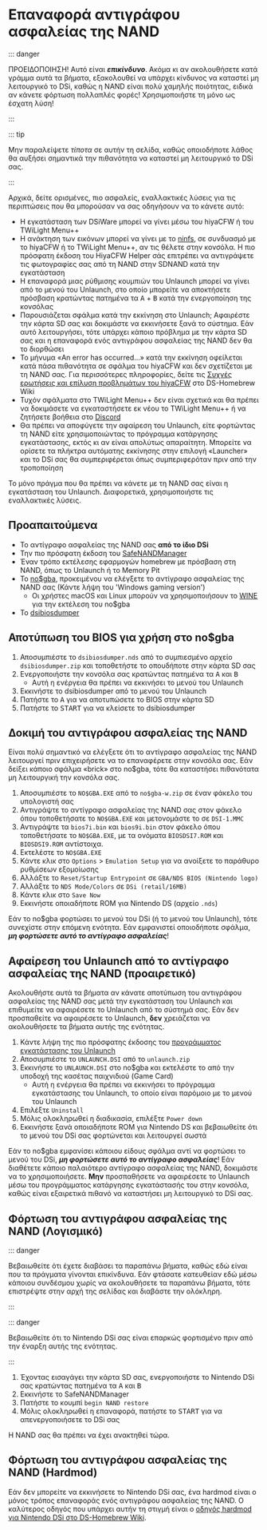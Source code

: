 # Επαναφορά αντιγράφου ασφαλείας της NAND

::: danger

ΠΡΟΕΙΔΟΠΟΙΗΣΗ! Αυτό είναι _**επικίνδυνο**_. Ακόμα κι αν ακολουθήσετε κατά γράμμα αυτά τα βήματα, εξακολουθεί να υπάρχει κίνδυνος να καταστεί μη λειτουργικό το DSi, καθώς η NAND είναι πολύ χαμηλής ποιότητας, ειδικά αν κάνετε φόρτωση πολλαπλές φορές! Χρησιμοποιήστε τη μόνο ως έσχατη λύση!

:::

::: tip

Μην παραλείψετε _τίποτα_ σε αυτήν τη σελίδα, καθώς οποιοδήποτε λάθος θα αυξήσει σημαντικά την πιθανότητα να καταστεί μη λειτουργικό το DSi σας.

:::

Αρχικά, δείτε ορισμένες, πιο ασφαλείς, εναλλακτικές λύσεις για τις περιπτώσεις που θα μπορούσαν να σας οδηγήσουν να το κάνετε αυτό:

- Η εγκατάσταση των DSiWare μπορεί να γίνει μέσω του hiyaCFW ή του TWiLight Menu++
- Η ανάκτηση των εικόνων μπορεί να γίνει με το [ninfs](https://github.com/ihaveamac/ninfs/releases), σε συνδυασμό με το hiyaCFW ή το TWiLight Menu++, αν τις θέλετε στην κονσόλα. Η πιο πρόσφατη έκδοση του HiyaCFW Helper σάς επιτρέπει να αντιγράψετε τις φωτογραφίες σας από τη NAND στην SDNAND κατά την εγκατάσταση
- Η επαναφορά μιας ρύθμισης κουμπιών του Unlaunch μπορεί να γίνει από το μενού του Unlaunch, στο οποίο μπορείτε να αποκτήσετε πρόσβαση κρατώντας πατημένα τα <kbd class="face">A</kbd> + <kbd class="face">B</kbd> κατά την ενεργοποίηση της κονσόλας
- Παρουσιάζεται σφάλμα κατά την εκκίνηση στο Unlaunch; Αφαιρέστε την κάρτα SD σας και δοκιμάστε να εκκινήσετε ξανά το σύστημα. Εάν αυτό λειτουργήσει, τότε υπάρχει κάποιο πρόβλημα με την κάρτα SD σας και η επαναφορά ενός αντιγράφου ασφαλείας της NAND δεν θα το διορθώσει
- Το μήνυμα «An error has occurred...» κατά την εκκίνηση οφείλεται κατά πάσα πιθανότητα σε σφάλμα του hiyaCFW και δεν σχετίζεται με τη NAND σας. Για περισσότερες πληροφορίες, δείτε τις [Συχνές ερωτήσεις και επίλυση προβλημάτων του hiyaCFW](https://wiki.ds-homebrew.com/hiyacfw/faq) στο DS-Homebrew Wiki
- Τυχόν σφάλματα στο TWiLight Menu++ δεν είναι σχετικά και θα πρέπει να δοκιμάσετε να εγκαταστήσετε εκ νέου το TWiLight Menu++ ή να ζητήσετε βοήθεια στο [Discord](https://ds-homebrew.com/discord)
- Θα πρέπει να αποφύγετε την αφαίρεση του Unlaunch, είτε φορτώντας τη NAND είτε χρησιμοποιώντας το πρόγραμμα κατάργησης εγκατάστασης, εκτός κι αν είναι απολύτως απαραίτητη. Μπορείτε να ορίσετε τα πλήκτρα αυτόματης εκκίνησης στην επιλογή «Launcher» και το DSi σας θα συμπεριφέρεται όπως συμπεριφερόταν πριν από την τροποποίηση

Το μόνο πράγμα που θα πρέπει να κάνετε με τη NAND σας είναι η εγκατάσταση του Unlaunch. Διαφορετικά, χρησιμοποιήστε τις εναλλακτικές λύσεις.

## Προαπαιτούμενα

- Το αντίγραφο ασφαλείας της NAND σας **από το ίδιο DSi**
- Την πιο πρόσφατη έκδοση του [SafeNANDManager](https://github.com/DS-Homebrew/SafeNANDManager/releases/latest/download/SafeNANDManager.nds)
- Έναν τρόπο εκτέλεσης εφαρμογών homebrew με πρόσβαση στη NAND, όπως το Unlaunch ή το Memory Pit
- Το [no$gba](https://problemkaputt.de/gba.htm), προκειμένου να ελέγξετε το αντίγραφο ασφαλείας της NAND σας (Κάντε λήψη του 'Windows gaming version')
  - Οι χρήστες macOS και Linux μπορούν να χρησιμοποιήσουν το [WINE](https://winehq.org) για την εκτέλεση του no$gba
- Το [dsibiosdumper](https://melonds.kuribo64.net/downloads/dsibiosdumper.7z)

## Αποτύπωση του BIOS για χρήση στο no$gba

1. Αποσυμπιέστε το `dsibiosdumper.nds` από το συμπιεσμένο αρχείο `dsibiosdumper.zip` και τοποθετήστε το οπουδήποτε στην κάρτα SD σας
2. Ενεργοποιήστε την κονσόλα σας κρατώντας πατημένα τα <kbd class="face">A</kbd> και <kbd class="face">B</kbd>
   - Αυτή η ενέργεια θα πρέπει να εκκινήσει το μενού του Unlaunch
3. Εκκινήστε το dsibiosdumper από το μενού του Unlaunch
4. Πατήστε το <kbd class="face">A</kbd> για να αποτυπώσετε το BIOS στην κάρτα SD
5. Πατήστε το <kbd>START</kbd> για να κλείσετε το dsibiosdumper

## Δοκιμή του αντιγράφου ασφαλείας της NAND

Είναι πολύ σημαντικό να ελέγξετε ότι το αντίγραφο ασφαλείας της NAND λειτουργεί πριν επιχειρήσετε να το επαναφέρετε στην κονσόλα σας. Εάν δείξει κάποιο σφάλμα «brick» στο no$gba, τότε θα καταστήσει πιθανότατα μη λειτουργική την κονσόλα σας.

1. Αποσυμπιέστε το `NO$GBA.EXE` από το `no$gba-w.zip` σε έναν φάκελο του υπολογιστή σας
2. Αντιγράψτε το αντίγραφο ασφαλείας της NAND σας στον φάκελο όπου τοποθετήσατε το `NO$GBA.EXE` και μετονομάστε το σε `DSI-1.MMC`
3. Αντιγράψτε τα `bios7i.bin` και `bios9i.bin` στον φάκελο όπου τοποθετήσατε το `NO$GBA.EXE`, με τα ονόματα `BIOSDSI7.ROM` και `BIOSDSI9.ROM` αντίστοιχα.
4. Εκτελέστε το `NO$GBA.EXE`
5. Κάντε κλικ στο `Options` > `Emulation Setup` για να ανοίξετε το παράθυρο ρυθμίσεων εξομοίωσης
6. Αλλάξτε το `Reset/Startup Entrypoint` σε `GBA/NDS BIOS (Nintendo logo)`
7. Αλλάξτε το `NDS Mode/Colors` σε `DSi (retail/16MB)`
8. Κάντε κλικ στο `Save Now`
9. Εκκινήστε οποιαδήποτε ROM για Nintendo DS (αρχείο `.nds`)

Εάν το no$gba φορτώσει το μενού του DSi (ή το μενού του Unlaunch), τότε συνεχίστε στην επόμενη ενότητα. Εάν εμφανιστεί οποιοδήποτε σφάλμα, _**μη φορτώσετε αυτό το αντίγραφο ασφαλείας**_!

## Αφαίρεση του Unlaunch από το αντίγραφο ασφαλείας της NAND (προαιρετικό)

Ακολουθήστε αυτά τα βήματα αν κάνατε αποτύπωση του αντιγράφου ασφαλείας της NAND σας μετά την εγκατάσταση του Unlaunch και επιθυμείτε να αφαιρέσετε το Unlaunch από το σύστημά σας. Εάν δεν προσπαθείτε να αφαιρέσετε το Unlaunch, **δεν** χρειάζεται να ακολουθήσετε τα βήματα αυτής της ενότητας.

1. Κάντε λήψη της πιο πρόσφατης έκδοσης του [προγράμματος εγκατάστασης του Unlaunch](https://problemkaputt.de/unlaunch.zip)
2. Αποσυμπιέστε το `UNLAUNCH.DSI` από το `unlaunch.zip`
3. Εκκινήστε το `UNLAUNCH.DSI` στο no$gba και εκτελέστε το από την υποδοχή της κασέτας παιχνιδιού (Game Card)
   - Αυτή η ενέργεια θα πρέπει να εκκινήσει το πρόγραμμα εγκατάστασης του Unlaunch, το οποίο είναι παρόμοιο με το μενού του Unlaunch
4. Επιλέξτε `Uninstall`
5. Μόλις ολοκληρωθεί η διαδικασία, επιλέξτε `Power down`
6. Εκκινήστε ξανά οποιαδήποτε ROM για Nintendo DS και βεβαιωθείτε ότι το μενού του DSi σας φορτώνεται και λειτουργεί σωστά

Εάν το no$gba εμφανίσει κάποιου είδους σφάλμα αντί να φορτώσει το μενού του DSi, _**μη φορτώσετε αυτό το αντίγραφο ασφαλείας**_! Εάν διαθέτετε κάποιο παλαιότερο αντίγραφο ασφαλείας της NAND, δοκιμάστε να το χρησιμοποιήσετε. **Μην** προσπαθήσετε να αφαιρέσετε το Unlaunch μέσω του προγράμματος κατάργησης εγκατάστασής του στην κονσόλα, καθώς είναι εξαιρετικά πιθανό να καταστήσει μη λειτουργικό το DSi σας.

## Φόρτωση του αντιγράφου ασφαλείας της NAND (Λογισμικό)

::: danger

Βεβαιωθείτε ότι έχετε διαβάσει τα παραπάνω βήματα, καθώς εδώ είναι που τα πράγματα γίνονται επικίνδυνα. Εάν φτάσατε κατευθείαν εδώ μέσω κάποιου συνδέσμου χωρίς να ακολουθήσετε τα παραπάνω βήματα, τότε επιστρέψτε στην αρχή της σελίδας και διαβάστε την ολόκληρη.

:::

::: danger

Βεβαιωθείτε ότι το Nintendo DSi σας είναι επαρκώς φορτισμένο πριν από την έναρξη αυτής της ενότητας.

:::

1. Έχοντας εισαγάγει την κάρτα SD σας, ενεργοποιήστε το Nintendo DSi σας κρατώντας πατημένα τα <kbd class="face">A</kbd> και <kbd class="face">B</kbd>
2. Εκκινήστε το SafeNANDManager
3. Πατήστε το κουμπί `begin NAND restore`
4. Μόλις ολοκληρωθεί η επαναφορά, πατήστε το <kbd>START</kbd> για να απενεργοποιήσετε το DSi σας

Η NAND σας θα πρέπει να έχει ανακτηθεί τώρα.

## Φόρτωση του αντιγράφου ασφαλείας της NAND (Hardmod)

Εάν δεν μπορείτε να εκκινήσετε το Nintendo DSi σας, ένα hardmod είναι ο μόνος τρόπος επαναφοράς ενός αντιγράφου ασφαλείας της NAND. Ο καλύτερος οδηγός που υπάρχει αυτήν τη στιγμή είναι ο [οδηγός hardmod για Nintendo DSi στο DS-Homebrew Wiki](https://wiki.ds-homebrew.com/ds-index/hardmod#nintendo-dsi).
